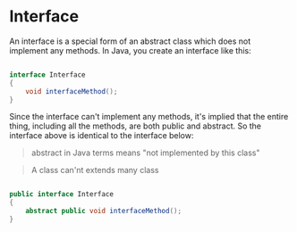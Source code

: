 # Interface

An interface is a special form of an abstract class which does not implement any methods. In Java, you create an interface like this:

```java

interface Interface
{
    void interfaceMethod();
}

```

Since the interface can't implement any methods, it's implied that the entire thing, including all the methods, are both public and abstract. So the interface above is identical to the interface below:

> abstract in Java terms means "not implemented by this class"

> A class can'nt extends many class

```java

public interface Interface
{
    abstract public void interfaceMethod();
}

```
